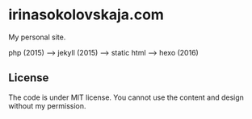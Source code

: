 # irinasokolovskaja.com
My personal site.

php (2015) --> jekyll (2015) --> static html --> hexo (2016)

## License
The code is under MIT license.
You cannot use the content and design without my permission.
